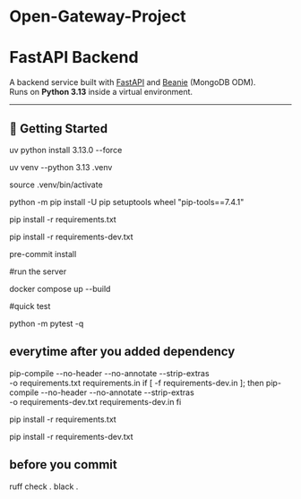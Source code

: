 # Open-Gateway-Project

# FastAPI Backend

A backend service built with [FastAPI](https://fastapi.tiangolo.com/) and [Beanie](https://beanie-odm.dev/) (MongoDB ODM).  
Runs on **Python 3.13** inside a virtual environment.

---

## 🚀 Getting Started

uv python install 3.13.0 --force

uv venv --python 3.13 .venv

source .venv/bin/activate


python -m pip install -U pip setuptools wheel "pip-tools==7.4.1"

pip install -r requirements.txt

pip install -r requirements-dev.txt

pre-commit install


#run the server

docker compose up --build

#quick test

python -m pytest -q




## everytime after you added dependency
pip-compile --no-header --no-annotate --strip-extras \
-o requirements.txt requirements.in
if [ -f requirements-dev.in ]; then
pip-compile --no-header --no-annotate --strip-extras \
    -o requirements-dev.txt requirements-dev.in
fi

pip install -r requirements.txt

pip install -r requirements-dev.txt


## before you commit 
ruff check .
black . 
